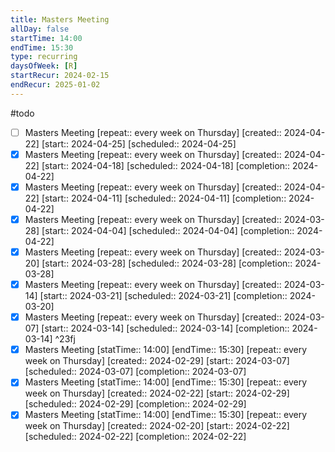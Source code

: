 ```yaml
---
title: Masters Meeting
allDay: false
startTime: 14:00
endTime: 15:30
type: recurring
daysOfWeek: [R]
startRecur: 2024-02-15
endRecur: 2025-01-02
---
```

 #todo
- [ ] Masters Meeting  [repeat:: every week on Thursday]  [created:: 2024-04-22]  [start:: 2024-04-25]  [scheduled:: 2024-04-25]
- [x] Masters Meeting  [repeat:: every week on Thursday]  [created:: 2024-04-22]  [start:: 2024-04-18]  [scheduled:: 2024-04-18]  [completion:: 2024-04-22]
- [x] Masters Meeting  [repeat:: every week on Thursday]  [created:: 2024-04-22]  [start:: 2024-04-11]  [scheduled:: 2024-04-11]  [completion:: 2024-04-22]
- [x] Masters Meeting  [repeat:: every week on Thursday]  [created:: 2024-03-28]  [start:: 2024-04-04]  [scheduled:: 2024-04-04]  [completion:: 2024-04-22]
- [x] Masters Meeting  [repeat:: every week on Thursday]  [created:: 2024-03-20]  [start:: 2024-03-28]  [scheduled:: 2024-03-28]  [completion:: 2024-03-28]
- [x] Masters Meeting  [repeat:: every week on Thursday]  [created:: 2024-03-14]  [start:: 2024-03-21]  [scheduled:: 2024-03-21]  [completion:: 2024-03-20]
- [x] Masters Meeting  [repeat:: every week on Thursday]  [created:: 2024-03-07]  [start:: 2024-03-14]  [scheduled:: 2024-03-14]  [completion:: 2024-03-14] ^23fj
- [x] Masters Meeting [statTime:: 14:00] [endTime:: 15:30]  [repeat:: every week on Thursday]  [created:: 2024-02-29]  [start:: 2024-03-07]  [scheduled:: 2024-03-07]  [completion:: 2024-03-07]
- [x] Masters Meeting [statTime:: 14:00] [endTime:: 15:30]  [repeat:: every week on Thursday]  [created:: 2024-02-22]  [start:: 2024-02-29]  [scheduled:: 2024-02-29]  [completion:: 2024-02-29]
- [x] Masters Meeting [statTime:: 14:00] [endTime:: 15:30]  [repeat:: every week on Thursday]  [created:: 2024-02-20]  [start:: 2024-02-22]  [scheduled:: 2024-02-22]  [completion:: 2024-02-22]
